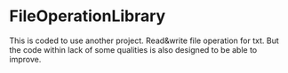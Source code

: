 # FileOperationLibrary
This is coded to use another project. Read&write file operation for txt. But the code within lack of some qualities is also designed to be able to improve.
